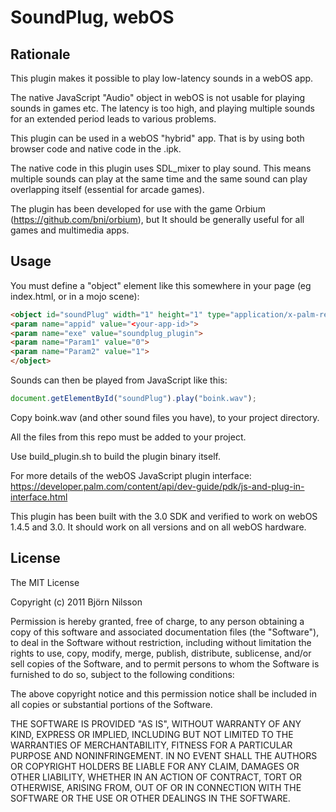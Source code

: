 # SoundPlug, webOS

## Rationale
This plugin makes it possible to play low-latency sounds in a webOS app.

The native JavaScript "Audio" object in webOS is not usable for playing sounds in games etc. The latency is too high, and playing multiple sounds for an extended period leads to various problems.

This plugin can be used in a webOS "hybrid" app. That is by using both browser code and native code in the .ipk.

The native code in this plugin uses SDL_mixer to play sound. This means multiple sounds can play at the same time and the same sound can play overlapping itself (essential for arcade games).

The plugin has been developed for use with the game Orbium (https://github.com/bni/orbium), but It should be generally useful for all games and multimedia apps.

## Usage
You must define a "object" element like this somewhere in your page (eg index.html, or in a mojo scene):

```html
<object id="soundPlug" width="1" height="1" type="application/x-palm-remote" x-palm-pass-event="true">
<param name="appid" value="<your-app-id>">
<param name="exe" value="soundplug_plugin">
<param name="Param1" value="0">
<param name="Param2" value="1">
</object>
```

Sounds can then be played from JavaScript like this:
```javascript
document.getElementById("soundPlug").play("boink.wav");
```

Copy boink.wav (and other sound files you have), to your project directory.

All the files from this repo must be added to your project.

Use build_plugin.sh to build the plugin binary itself.

For more details of the webOS JavaScript plugin interface:
https://developer.palm.com/content/api/dev-guide/pdk/js-and-plug-in-interface.html

This plugin has been built with the 3.0 SDK and verified to work on webOS 1.4.5 and 3.0. It should work on all versions and on all webOS hardware.

## License
The MIT License

Copyright (c) 2011 Björn Nilsson

Permission is hereby granted, free of charge, to any person obtaining a copy of this software and associated documentation files (the "Software"), to deal in the Software without restriction, including without limitation the rights to use, copy, modify, merge, publish, distribute, sublicense, and/or sell copies of the Software, and to permit persons to whom the Software is furnished to do so, subject to the following conditions:

The above copyright notice and this permission notice shall be included in all copies or substantial portions of the Software.

THE SOFTWARE IS PROVIDED "AS IS", WITHOUT WARRANTY OF ANY KIND, EXPRESS OR IMPLIED, INCLUDING BUT NOT LIMITED TO THE WARRANTIES OF MERCHANTABILITY, FITNESS FOR A PARTICULAR PURPOSE AND NONINFRINGEMENT. IN NO EVENT SHALL THE AUTHORS OR COPYRIGHT HOLDERS BE LIABLE FOR ANY CLAIM, DAMAGES OR OTHER LIABILITY, WHETHER IN AN ACTION OF CONTRACT, TORT OR OTHERWISE, ARISING FROM, OUT OF OR IN CONNECTION WITH THE SOFTWARE OR THE USE OR OTHER DEALINGS IN THE SOFTWARE.
